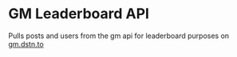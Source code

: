 # GM Leaderboard API

Pulls posts and users from the gm api for leaderboard purposes on [gm.dstn.to](https://gm.dstn.to)
